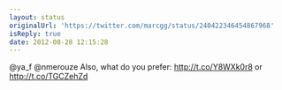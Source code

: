 ```yaml
---
layout: status
originalUrl: 'https://twitter.com/marcgg/status/240422346454867968'
isReply: true
date: 2012-08-28 12:15:28
---
```


@ya_f @nmerouze Also, what do you prefer: http://t.co/Y8WXk0r8 or http://t.co/TGCZehZd
